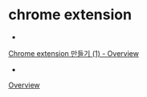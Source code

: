 # chrome extension

-

[Chrome extension 만들기 (1) - Overview](https://trustyoo86.github.io/javascript/2019/12/27/chrome-extension-overview.html)

-

[Overview](https://developer.chrome.com/extensions/overview)
